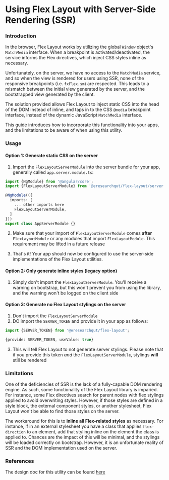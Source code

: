 # Using Flex Layout with Server-Side Rendering (SSR)

### Introduction

In the browser, Flex Layout works by utilizing the global `Window` object's 
`MatchMedia` interface. When a breakpoint is activated/deactivated, the service
informs the Flex directives, which inject CSS styles inline as necessary.

Unfortunately, on the server, we have no access to the `MatchMedia` service,
and so when the view is rendered for users using SSR, none of the responsive
breakpoints (i.e. `fxFlex.sm`) are respected. This leads to a mismatch between
the initial view generated by the server, and the bootstrapped view generated
by the client.

The solution provided allows Flex Layout to inject static CSS into the head of
the DOM instead of inline, and taps in to the CSS `@media` breakpoint interface,
instead of the dynamic JavaScript `MatchMedia` interface.

This guide introduces how to incorporate this functionality into your apps, and
the limitations to be aware of when using this utility.

### Usage

#### Option 1: Generate static CSS on the server

1. Import the `FlexLayoutServerModule` into the server bundle for your app,
generally called `app.server.module.ts`:

```typescript
import {NgModule} from '@angular/core';
import {FlexLayoutServerModule} from '@eresearchqut/flex-layout/server';

@NgModule(({
  imports: [
    ... other imports here
    FlexLayoutServerModule,
  ]
}))
export class AppServerModule {}
```

2. Make sure that your import of `FlexLayoutServerModule` comes **after** `FlexLayoutModule` or any
modules that import `FlexLayoutModule`. This requirement may be lifted in a future release

3. That's it! Your app should now be configured to use the server-side
implementations of the Flex Layout utilities. 


#### Option 2: Only generate inline styles (legacy option)

1. Simply don't import the `FlexLayoutServerModule`. You'll receive a warning
on bootstrap, but this won't prevent you from using the library, and the
warning won't be logged on the client side


#### Option 3: Generate no Flex Layout stylings on the server

1. Don't import the `FlexLayoutServerModule`
2. DO import the `SERVER_TOKEN` and provide it in your app as follows:

```typescript
import {SERVER_TOKEN} from '@eresearchqut/flex-layout';

{provide: SERVER_TOKEN, useValue: true}
```

3. This will tell Flex Layout to not generate server stylings. Please note that
if you provide this token *and* the `FlexLayoutServerModule`, stylings **will**
still be rendered

### Limitations

One of the deficiencies of SSR is the lack of a fully-capable DOM rendering
engine. As such, some functionality of the Flex Layout library is imparied.
For instance, some Flex directives search for parent nodes with flex stylings
applied to avoid overwriting styles. However, if those styles are defined in
a style block, the external component styles, or another stylesheet, Flex Layout
won't be able to find those styles on the server.

The workaround for this is to **inline all Flex-related styles** as necessary. 
For instance, if in an external stylesheet you have a class that applies
`flex-direction` to an element, add that styling inline on the element the
class is applied to. Chances are the impact of this will be minimal, and the
stylings will be loaded correctly on bootstrap. However, it is an unfortunate 
reality of SSR and the DOM implementation used on the server.

### References

The design doc for this utility can be found 
[here](https://docs.google.com/document/d/1fg04ihw42dJJHGd6fugdiBe39iJot8aErhiE7CjwfmQ)